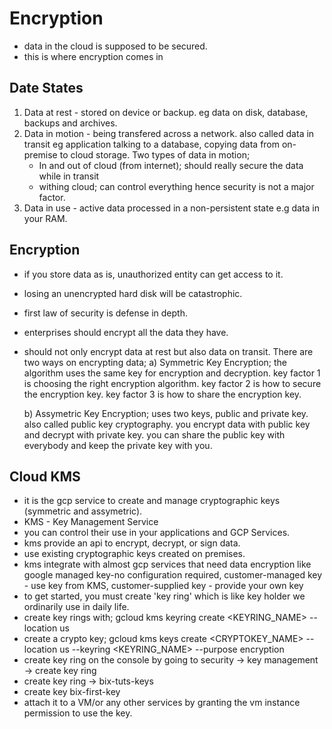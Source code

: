 # Encryption

- data in the cloud is supposed to be secured.
- this is where encryption comes in

## Date States

1. Data at rest - stored on device or backup. eg data on disk, database, backups and archives.
2. Data in motion - being transfered across a network. also called data in transit eg application talking to a database, copying data from on-premise to cloud storage. Two types of data in motion;
   - In and out of cloud (from internet); should really secure the data while in transit
   - withing cloud; can control everything hence security is not a major factor.
3. Data in use - active data processed in a non-persistent state e.g data in your RAM.

## Encryption

- if you store data as is, unauthorized entity can get access to it.
- losing an unencrypted hard disk will be catastrophic.
- first law of security is defense in depth.
- enterprises should encrypt all the data they have.
- should not only encrypt data at rest but also data on transit.
  There are two ways on encrypting data;
  a) Symmetric Key Encryption;
  the algorithm uses the same key for encryption and decryption.
  key factor 1 is choosing the right encryption algorithm.
  key factor 2 is how to secure the encryption key.
  key factor 3 is how to share the encryption key.

  b) Assymetric Key Encryption;
  uses two keys, public and private key.
  also called public key cryptography.
  you encrypt data with public key and decrypt with private key.
  you can share the public key with everybody and keep the private key with you.

## Cloud KMS

- it is the gcp service to create and manage cryptographic keys (symmetric and assymetric).
- KMS - Key Management Service
- you can control their use in your applications and GCP Services.
- kms provide an api to encrypt, decrypt, or sign data.
- use existing cryptographic keys created on premises.
- kms integrate with almost gcp services that need data encryption like google managed key-no configuration required, customer-managed key - use key from KMS, customer-supplied key - provide your own key
- to get started, you must create 'key ring' which is like key holder we ordinarily use in daily life.
- create key rings with; gcloud kms keyring create <KEYRING_NAME> --location us
- create a crypto key; gcloud kms keys create <CRYPTOKEY_NAME> --location us --keyring <KEYRING_NAME> --purpose encryption
- create key ring on the console by going to security -> key management -> create key ring
- create key ring -> bix-tuts-keys
- create key bix-first-key
- attach it to a VM/or any other services by granting the vm instance permission to use the key.
